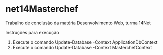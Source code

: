 # net14Masterchef
Trabalho de conclusão da matéria Desenvolvimento Web, turma 14Net

Instruções para execução

1. Execute o comando Update-Database -Context ApplicationDbContext
2. Execute o comando Update-Database -Context MasterchefContext
